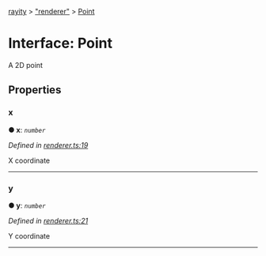 [rayity](../README.md) > ["renderer"](../modules/_renderer_.md) > [Point](../interfaces/_renderer_.point.md)



# Interface: Point


A 2D point


## Properties
<a id="x"></a>

###  x

**●  x**:  *`number`* 

*Defined in [renderer.ts:19](https://github.com/gribbet/rayity/blob/master/src/renderer.ts#L19)*



X coordinate




___

<a id="y"></a>

###  y

**●  y**:  *`number`* 

*Defined in [renderer.ts:21](https://github.com/gribbet/rayity/blob/master/src/renderer.ts#L21)*



Y coordinate




___


